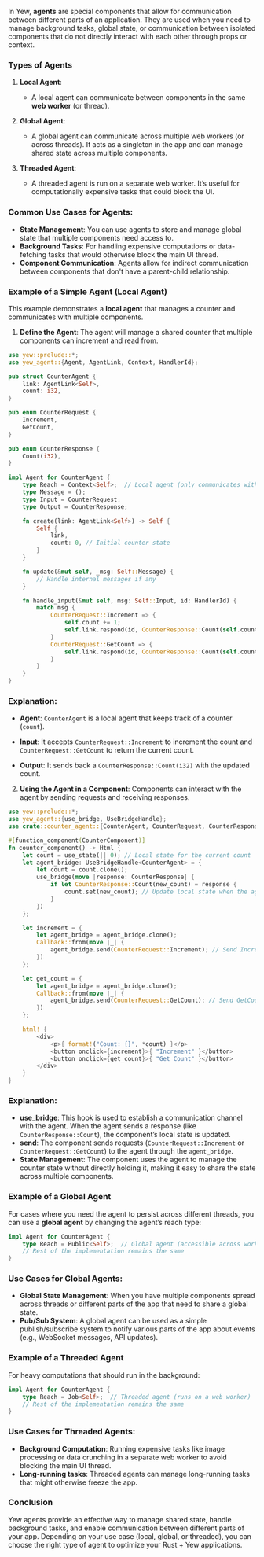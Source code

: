In Yew, **agents** are special components that allow for communication between different parts of an application. They are used when you need to manage background tasks, global state, or communication between isolated components that do not directly interact with each other through props or context.

### Types of Agents

1. **Local Agent**:
   
   - A local agent can communicate between components in the same **web worker** (or thread).

2. **Global Agent**:
   
   - A global agent can communicate across multiple web workers (or across threads). It acts as a singleton in the app and can manage shared state across multiple components.

3. **Threaded Agent**:
   
   - A threaded agent is run on a separate web worker. It’s useful for computationally expensive tasks that could block the UI.

### Common Use Cases for Agents:

- **State Management**: You can use agents to store and manage global state that multiple components need access to.
- **Background Tasks**: For handling expensive computations or data-fetching tasks that would otherwise block the main UI thread.
- **Component Communication**: Agents allow for indirect communication between components that don't have a parent-child relationship.

### Example of a Simple Agent (Local Agent)

This example demonstrates a **local agent** that manages a counter and communicates with multiple components.

1. **Define the Agent**:
   The agent will manage a shared counter that multiple components can increment and read from.

```rust
use yew::prelude::*;
use yew_agent::{Agent, AgentLink, Context, HandlerId};

pub struct CounterAgent {
    link: AgentLink<Self>,
    count: i32,
}

pub enum CounterRequest {
    Increment,
    GetCount,
}

pub enum CounterResponse {
    Count(i32),
}

impl Agent for CounterAgent {
    type Reach = Context<Self>;  // Local agent (only communicates within the same web worker)
    type Message = ();
    type Input = CounterRequest;
    type Output = CounterResponse;

    fn create(link: AgentLink<Self>) -> Self {
        Self {
            link,
            count: 0, // Initial counter state
        }
    }

    fn update(&mut self, _msg: Self::Message) {
        // Handle internal messages if any
    }

    fn handle_input(&mut self, msg: Self::Input, id: HandlerId) {
        match msg {
            CounterRequest::Increment => {
                self.count += 1;
                self.link.respond(id, CounterResponse::Count(self.count)); // Send updated count to component
            }
            CounterRequest::GetCount => {
                self.link.respond(id, CounterResponse::Count(self.count)); // Send current count to component
            }
        }
    }
}
```

### Explanation:

- **Agent**: `CounterAgent` is a local agent that keeps track of a counter (`count`).

- **Input**: It accepts `CounterRequest::Increment` to increment the count and `CounterRequest::GetCount` to return the current count.

- **Output**: It sends back a `CounterResponse::Count(i32)` with the updated count.
2. **Using the Agent in a Component**:
   Components can interact with the agent by sending requests and receiving responses.

```rust
use yew::prelude::*;
use yew_agent::{use_bridge, UseBridgeHandle};
use crate::counter_agent::{CounterAgent, CounterRequest, CounterResponse};

#[function_component(CounterComponent)]
fn counter_component() -> Html {
    let count = use_state(|| 0); // Local state for the current count
    let agent_bridge: UseBridgeHandle<CounterAgent> = {
        let count = count.clone();
        use_bridge(move |response: CounterResponse| {
            if let CounterResponse::Count(new_count) = response {
                count.set(new_count); // Update local state when the agent sends a response
            }
        })
    };

    let increment = {
        let agent_bridge = agent_bridge.clone();
        Callback::from(move |_| {
            agent_bridge.send(CounterRequest::Increment); // Send Increment request to the agent
        })
    };

    let get_count = {
        let agent_bridge = agent_bridge.clone();
        Callback::from(move |_| {
            agent_bridge.send(CounterRequest::GetCount); // Send GetCount request to the agent
        })
    };

    html! {
        <div>
            <p>{ format!("Count: {}", *count) }</p>
            <button onclick={increment}>{ "Increment" }</button>
            <button onclick={get_count}>{ "Get Count" }</button>
        </div>
    }
}
```

### Explanation:

- **use_bridge**: This hook is used to establish a communication channel with the agent. When the agent sends a response (like `CounterResponse::Count`), the component’s local state is updated.
- **send**: The component sends requests (`CounterRequest::Increment` or `CounterRequest::GetCount`) to the agent through the `agent_bridge`.
- **State Management**: The component uses the agent to manage the counter state without directly holding it, making it easy to share the state across multiple components.

### Example of a Global Agent

For cases where you need the agent to persist across different threads, you can use a **global agent** by changing the agent’s reach type:

```rust
impl Agent for CounterAgent {
    type Reach = Public<Self>;  // Global agent (accessible across workers)
    // Rest of the implementation remains the same
}
```

### Use Cases for Global Agents:

- **Global State Management**: When you have multiple components spread across threads or different parts of the app that need to share a global state.
- **Pub/Sub System**: A global agent can be used as a simple publish/subscribe system to notify various parts of the app about events (e.g., WebSocket messages, API updates).

### Example of a Threaded Agent

For heavy computations that should run in the background:

```rust
impl Agent for CounterAgent {
    type Reach = Job<Self>;  // Threaded agent (runs on a web worker)
    // Rest of the implementation remains the same
}
```

### Use Cases for Threaded Agents:

- **Background Computation**: Running expensive tasks like image processing or data crunching in a separate web worker to avoid blocking the main UI thread.
- **Long-running tasks**: Threaded agents can manage long-running tasks that might otherwise freeze the app.

### Conclusion

Yew agents provide an effective way to manage shared state, handle background tasks, and enable communication between different parts of your app. Depending on your use case (local, global, or threaded), you can choose the right type of agent to optimize your Rust + Yew applications.
